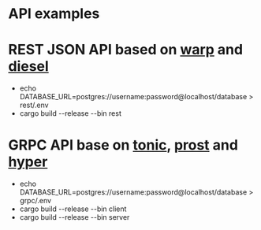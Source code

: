 # API examples

# REST JSON API based on [warp] and [diesel]
- echo DATABASE_URL=postgres://username:password@localhost/database > rest/.env
- cargo build --release --bin rest

# GRPC API base on [tonic], [prost] and [hyper]
- echo DATABASE_URL=postgres://username:password@localhost/database > grpc/.env
- cargo build --release --bin client
- cargo build --release --bin server

<!-- links -->
[warp]: https://github.com/seanmonstar/warp
[diesel]: https://github.com/diesel-rs/diesel
[tonic]: https://github.com/hyperium/tonic
[prost]: https://github.com/danburkert/prost
[hyper]: https://github.com/hyperium/hyper